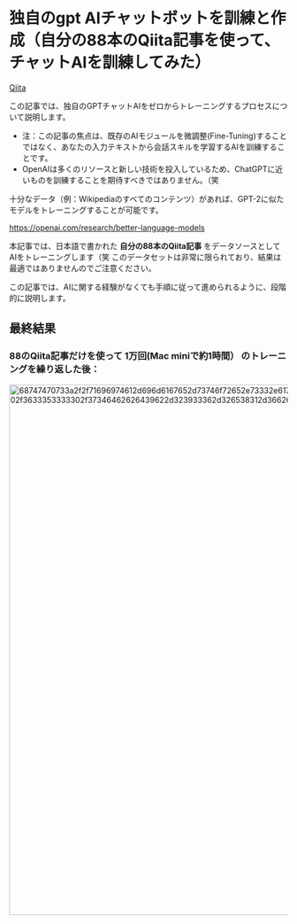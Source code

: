 # 独自のgpt AIチャットボットを訓練と作成（自分の88本のQiita記事を使って、チャットAIを訓練してみた）

[Qiita](https://qiita.com/MaShunzhe/items/1117ced6000bd6b43715)

この記事では、独自のGPTチャットAIをゼロからトレーニングするプロセスについて説明します。

- 注：この記事の焦点は、既存のAIモジュールを微調整(Fine-Tuning)することではなく、あなたの入力テキストから会話スキルを学習するAIを訓練することです。
- OpenAIは多くのリソースと新しい技術を投入しているため、ChatGPTに近いものを訓練することを期待すべきではありません。（笑

十分なデータ（例：Wikipediaのすべてのコンテンツ）があれば、GPT-2に似たモデルをトレーニングすることが可能です。

https://openai.com/research/better-language-models

本記事では、日本語で書かれた **自分の88本のQiita記事** をデータソースとしてAIをトレーニングします（笑
このデータセットは非常に限られており、結果は最適ではありませんのでご注意ください。

この記事では、AIに関する経験がなくても手順に従って進められるように、段階的に説明します。

## 最終結果

### 88のQiita記事だけを使って **1万回(Mac miniで約1時間）** のトレーニングを繰り返した後：

<img width="958" alt="68747470733a2f2f71696974612d696d6167652d73746f72652e73332e61702d6e6f727468656173742d312e616d617a6f6e6177732e636f6d2f302f3633353333302f37346462626439622d323933362d326538312d366261622d6639303866663031366134642e706e67" src="https://user-images.githubusercontent.com/68307970/232361955-6fe17eea-6337-4896-895c-bd1cf8acc8bd.png">
